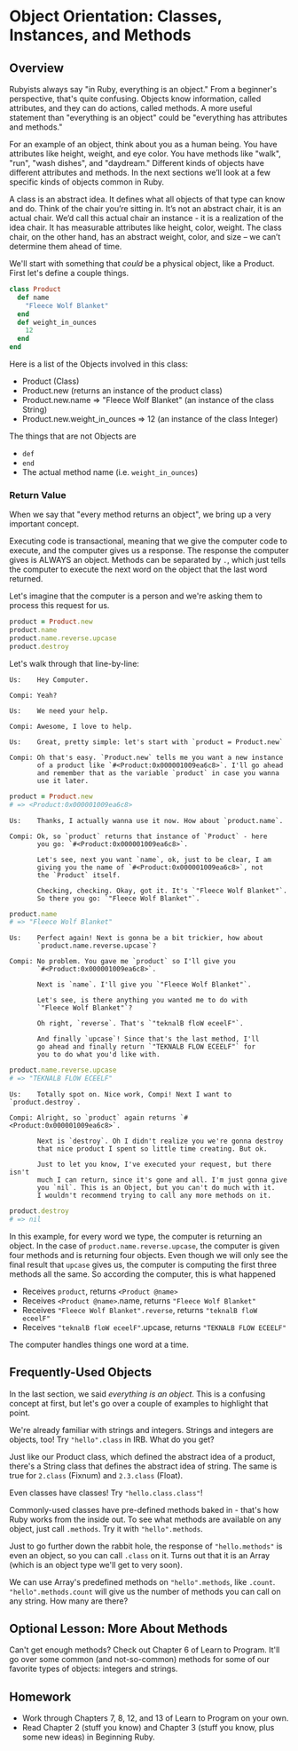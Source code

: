 # Object Orientation: Classes, Instances, and Methods

## Overview
Rubyists always say "in Ruby, everything is an object." From a beginner's
perspective, that's quite confusing. Objects know information, called
attributes, and they can do actions, called methods. A more useful statement
than "everything is an object" could be "everything has attributes and methods."

For an example of an object, think about you as a human being. You have
attributes like height, weight, and eye color. You have methods like "walk",
"run", "wash dishes", and "daydream." Different kinds of objects have different
attributes and methods. In the next sections we’ll look at a few specific kinds
of objects common in Ruby.

A class is an abstract idea. It defines what all objects of that type can know
and do. Think of the chair you’re sitting in. It’s not an abstract chair, it is
an actual chair. We’d call this actual chair an instance - it is a realization
of the idea chair. It has measurable attributes like height, color, weight. The
class chair, on the other hand, has an abstract weight, color, and size – we
can’t determine them ahead of time.

We'll start with something that *could* be a physical object, like a Product.
First let's define a couple things.

``` ruby
class Product
  def name
    "Fleece Wolf Blanket"
  end  
  def weight_in_ounces
    12
  end
end
```

Here is a list of the Objects involved in this class:

- Product (Class)
- Product.new (returns an instance of the product class)
- Product.new.name => "Fleece Wolf Blanket" (an instance of the class String)
- Product.new.weight_in_ounces => 12 (an instance of the class Integer)

The things that are not Objects are 

- `def`
- `end`
- The actual method name (i.e. `weight_in_ounces`)

### Return Value
When we say that "every method returns an object", we bring up a very important
concept.

Executing code is transactional, meaning that we give the computer code to
execute, and the computer gives us a response. The response the computer gives
is ALWAYS an object. Methods can be separated by `.`, which just tells the
computer to execute the next word on the object that the last word returned.

Let's imagine that the computer is a person and we're asking them to process
this request for us.

``` ruby
product = Product.new
product.name
product.name.reverse.upcase
product.destroy
```
Let's walk through that line-by-line:

    Us:    Hey Computer.

    Compi: Yeah?

    Us:    We need your help.

    Compi: Awesome, I love to help.

    Us:    Great, pretty simple: let's start with `product = Product.new`

    Compi: Oh that's easy. `Product.new` tells me you want a new instance
           of a product like `#<Product:0x000001009ea6c8>`. I'll go ahead
           and remember that as the variable `product` in case you wanna
           use it later.

``` ruby
product = Product.new
# => <Product:0x000001009ea6c8>
```

    Us:    Thanks, I actually wanna use it now. How about `product.name`.

    Compi: Ok, so `product` returns that instance of `Product` - here
           you go: `#<Product:0x000001009ea6c8>`.

           Let's see, next you want `name`, ok, just to be clear, I am
           giving you the name of `#<Product:0x000001009ea6c8>`, not
           the `Product` itself.

           Checking, checking. Okay, got it. It's `"Fleece Wolf Blanket"`.
           So there you go: `"Fleece Wolf Blanket"`.

``` ruby
product.name
# => "Fleece Wolf Blanket"
```

    Us:    Perfect again! Next is gonna be a bit trickier, how about
           `product.name.reverse.upcase`?

    Compi: No problem. You gave me `product` so I'll give you
           `#<Product:0x000001009ea6c8>`.

           Next is `name`. I'll give you `"Fleece Wolf Blanket"`.

           Let's see, is there anything you wanted me to do with
           `"Fleece Wolf Blanket"`?

           Oh right, `reverse`. That's `"teknalB floW eceelF"`.

           And finally `upcase`! Since that's the last method, I'll
           go ahead and finally return `"TEKNALB FLOW ECEELF"` for
           you to do what you'd like with.

``` ruby
product.name.reverse.upcase
# => "TEKNALB FLOW ECEELF"
```

    Us:    Totally spot on. Nice work, Compi! Next I want to `product.destroy`.

    Compi: Alright, so `product` again returns `#<Product:0x000001009ea6c8>`.

           Next is `destroy`. Oh I didn't realize you we're gonna destroy
           that nice product I spent so little time creating. But ok.

           Just to let you know, I've executed your request, but there isn't
           much I can return, since it's gone and all. I'm just gonna give
           you `nil`. This is an Object, but you can't do much with it.
           I wouldn't recommend trying to call any more methods on it.

``` ruby
product.destroy
# => nil
```

In this example, for every word we type, the computer is returning an object.
In the case of `product.name.reverse.upcase`, the computer is given four methods
and is returning four objects. Even though we will only see the final result
that `upcase` gives us, the computer is computing the first three methods all
the same. So according the computer, this is what happened

- Receives `product`, returns `<Product @name>`
- Receives `<Product @name>`.name, returns `"Fleece Wolf Blanket"`
- Receives `"Fleece Wolf Blanket".reverse`, returns `"teknalB floW eceelF"`
- Receives `"teknalB floW eceelF"`.upcase, returns `"TEKNALB FLOW ECEELF"`

The computer handles things one word at a time.

## Frequently-Used Objects
In the last section, we said *everything is an object*. This is a confusing
concept at first, but let's go over a couple of examples to highlight that
point.

We're already familiar with strings and integers. Strings and integers are
objects, too! Try `"hello".class` in IRB. What do you get?

Just like our Product class, which defined the abstract idea of a product,
there's a String class that defines the abstract idea of string. The same is
true for `2.class` (Fixnum) and `2.3.class` (Float).

Even classes have classes! Try `"hello.class.class"`!

Commonly-used classes have pre-defined methods baked in - that's how Ruby works
from the inside out. To see what methods are available on any object, just call
`.methods`. Try it with `"hello".methods`.

Just to go further down the rabbit hole, the response of `"hello.methods"` is
even an object, so you can call `.class` on it. Turns out that it is an Array
(which is an object type we'll get to very soon).

We can use Array's predefined methods on `"hello".methods`, like `.count`.
`"hello".methods.count` will give us the number of methods you can call on any
string. How many are there?

## Optional Lesson: More About Methods
Can't get enough methods? Check out Chapter 6 of Learn to Program. It'll go
over some common (and not-so-common) methods for some of our favorite types of
objects: integers and strings.

## Homework  
* Work through Chapters 7, 8, 12, and 13 of Learn to Program on your own.
* Read Chapter 2 (stuff you know) and Chapter 3 (stuff you know, plus some
  new ideas) in Beginning Ruby.
